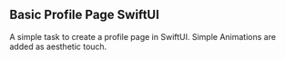 ## Basic Profile Page SwiftUI 

A simple task to create a profile page in SwiftUI. Simple Animations are added as aesthetic touch. 
